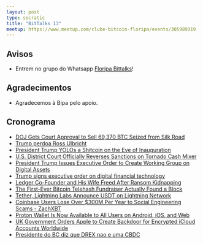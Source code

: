 ```yaml
---
layout: post
type: socratic
title: "BitTalks 13"
meetup: https://www.meetup.com/clube-bitcoin-floripa/events/305989319
---
```


## Avisos

- Entrem no grupo do Whatsapp [Floripa Bittalks](https://chat.whatsapp.com/EvI2yV0atAF4ccSOXJxJF1)!

## Agradecimentos

- Agradecemos à Bipa pelo apoio.

## Cronograma

- [DOJ Gets Court Approval to Sell 69,370 BTC Seized from Silk Road](https://www.nobsbitcoin.com/doj-gets-court-approval-to-sell-69-370-btc-seized-from-silk-road/)
- [Trump perdoa Ross Ulbricht](https://www.bbc.com/news/articles/cz7e0jve875o)
- [President Trump YOLOs a Shitcoin on the Eve of Inauguration](https://www.nobsbitcoin.com/president-trump-yolos-a-shitcoin-on-the-eve-of-inauguration/)
- [U.S. District Court Officially Reverses Sanctions on Tornado Cash Mixer](https://www.nobsbitcoin.com/u-s-district-court-officially-reverses-sanctions-on-tornado-cash-mixer/)
- [President Trump Issues Executive Order to Create Working Group on Digital Assets](https://www.nobsbitcoin.com/president-trump-issues-executive-order-to-create-a-working-group-on-digital-assets/)
- [Trump signs executive order on digital financial technology](https://www.globalgovernmentfintech.com/trump-executive-order-digital-financial-technology/)
- [Ledger Co-Founder and His Wife Freed After Ransom Kidnapping](https://www.nobsbitcoin.com/ledger-co-founder-freed-after-ransom-kidnapping/)
- [The First-Ever Bitcoin Telehash Fundraiser Actually Found a Block](https://www.nobsbitcoin.com/the-first-ever-bitcoin-hashrate-fundraiser-actually-found-a-block-2/)
- [Tether, Lightning Labs Announce USDT on Lightning Network](https://www.nobsbitcoin.com/tether-lightning-labs-announce-usdt-on-lightning-network/)
- [Coinbase Users Lose Over $300M Per Year to Social Engineering Scams - ZachXBT](https://www.nobsbitcoin.com/coinbase-users-lose-over-300m-per-year-to-social-engineering-scams-zachxbt/)
- [Proton Wallet Is Now Available to All Users on Android, iOS, and Web](https://www.nobsbitcoin.com/proton-wallet-v0-0-57-0/)
- [UK Government Orders Apple to Create Backdoor for Encrypted iCloud Accounts Worldwide](https://www.nobsbitcoin.com/uk-government-demands-apple-to-create-backdoor-for-encrypted-icloud-accounts-worldwide/)
- [Presidente do BC diz que DREX nao e uma CBDC](https://cryptonews.com/br/noticias/presidente-do-banco-central-diz-que-drex-nao-e-uma-cbdc/)
